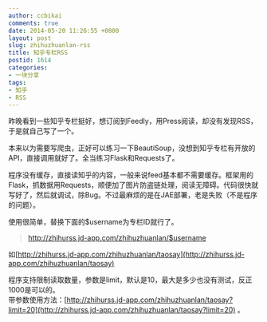 ```yaml
---
author: ccbikai
comments: true
date: 2014-05-20 11:26:55 +0800
layout: post
slug: zhihuzhuanlan-rss
title: 知乎专栏RSS
postid: 1614
categories:
- 一块分享
tags:
- 知乎
- RSS
---
```

昨晚看到一些知乎专栏挺好，想订阅到Feedly，用Press阅读，却没有发现RSS，于是就自己写了一个。

<!-- more -->
本来以为需要写爬虫，正好可以练习一下BeautiSoup，没想到知乎专栏有开放的API，直接调用就好了。全当练习Flask和Requests了。

程序没有缓存，直接读知乎的内容，一般来说feed基本都不需要缓存。框架用的Flask，抓数据用Requests，顺便加了图片防盗链处理，阅读无障碍。代码很快就写好了，然后就调试，除Bug。不过最麻烦的是在JAE部署，老是失败（不是程序的问题）。

使用很简单，替换下面的$username为专栏ID就行了。  
> http://zhihurss.jd-app.com/zhihuzhuanlan/$username

如[http://zhihurss.jd-app.com/zhihuzhuanlan/taosay](http://zhihurss.jd-app.com/zhihuzhuanlan/taosay)

程序支持限制读取数量，参数是limit，默认是10，最大是多少也没有测试，反正1000是可以的。  
带参数使用方法：[http://zhihurss.jd-app.com/zhihuzhuanlan/taosay?limit=20](http://zhihurss.jd-app.com/zhihuzhuanlan/taosay?limit=20) 。
